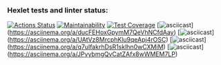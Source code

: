 ### Hexlet tests and linter status:

[![Actions Status](https://github.com/s5198653/frontend-project-44/actions/workflows/hexlet-check.yml/badge.svg)](https://github.com/s5198653/frontend-project-44/actions)
[![Maintainability](https://api.codeclimate.com/v1/badges/c1d8f2847f53bcada379/maintainability)](https://codeclimate.com/github/s5198653/frontend-project-44/maintainability)
[![Test Coverage](https://api.codeclimate.com/v1/badges/c1d8f2847f53bcada379/test_coverage)](https://codeclimate.com/github/s5198653/frontend-project-44/test_coverage)
[![asciicast](https://asciinema.org/a/ducFEHoxGpymM7QeVhNCfdAay.svg)]
(https://asciinema.org/a/ducFEHoxGpymM7QeVhNCfdAay)
[![asciicast](https://asciinema.org/a/UAtVz8MrcphKlu9qeApj4rOSC.svg)]
(https://asciinema.org/a/UAtVz8MrcphKlu9qeApj4rOSC)
[![asciicast](https://asciinema.org/a/q7ulfakrhDsR1sklhn0wCXMiM.svg)]
(https://asciinema.org/a/q7ulfakrhDsR1sklhn0wCXMiM)
[![asciicast](https://asciinema.org/a/JPvybmgQvCatZAfx8wWMEM7LP.svg)]
(https://asciinema.org/a/JPvybmgQvCatZAfx8wWMEM7LP)
